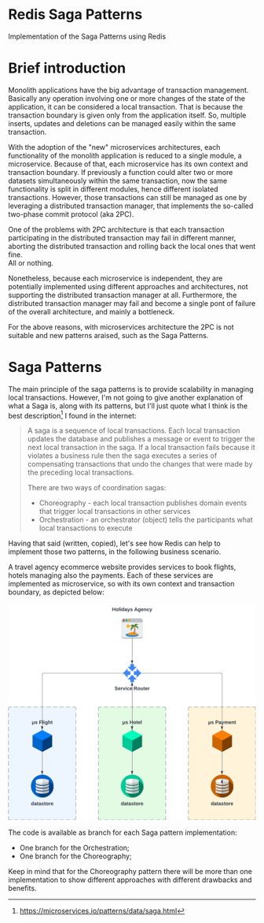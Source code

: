 # Redis Saga Patterns
Implementation of the Saga Patterns using Redis

# Brief introduction
Monolith applications have the big advantage of transaction management.
Basically any operation involving one or more changes of the state of the application, it can be considered a local transaction.
That is because the transaction boundary is given only from the application itself.
So, multiple inserts, updates and deletions can be managed easily within the same transaction.

With the adoption of the "new" microservices architectures, each functionality of the monolith application is reduced to a single module, a microservice.
Because of that, each microservice has its own context and transaction boundary.
If previously a function could alter two or more datasets simultaneously within the same transaction, 
now the same functionality is split in different modules, hence different isolated transactions.
However, those transactions can still be managed as one by leveraging a distributed transaction manager, that implements the so-called two-phase commit protocol (aka 2PC).

One of the problems with 2PC architecture is that each transaction participating in the distributed transaction may fail in different manner, aborting the distributed transaction and rolling back the local ones that went fine.
<br>All or nothing.

Nonetheless, because each microservice is independent, they are potentially implemented using different approaches and architectures, not supporting the distributed transaction manager at all.
Furthermore, the distributed transaction manager may fail and become a single pont of failure of the overall architecture, and mainly a bottleneck.

For the above reasons, with microservices architecture the 2PC is not suitable and new patterns araised, such as the Saga Patterns.

# Saga Patterns
The main principle of the saga patterns is to provide scalability in managing local transactions.
However, I'm not going to give another explanation of what a Saga is, along with its patterns, but I'll just quote what I think is the best description[^1] I found in the internet:

> A saga is a sequence of local transactions. Each local transaction updates the database and publishes a message or event to trigger the next local transaction in the saga. If a local transaction fails because it violates a business rule then the saga executes a series of compensating transactions that undo the changes that were made by the preceding local transactions.
> 
> There are two ways of coordination sagas:
> - Choreography - each local transaction publishes domain events that trigger local transactions in other services
> - Orchestration - an orchestrator (object) tells the participants what local transactions to execute


Having that said (written, copied), let's see how Redis can help to implement those two patterns, in the following business scenario.

A travel agency ecommerce website provides services to book flights, hotels managing also the payments.
Each of these services are implemented as microservice, so with its own context and transaction boundary, as depicted below:

![Agency](images/redis-saga-patterns-hla.png)


The code is available as branch for each Saga pattern implementation:
- One branch for the Orchestration;
- One branch for the Choreography;

Keep in mind that for the Choreography pattern there will be more than one implementation to show different approaches with different drawbacks and benefits.

[^1]: https://microservices.io/patterns/data/saga.html
